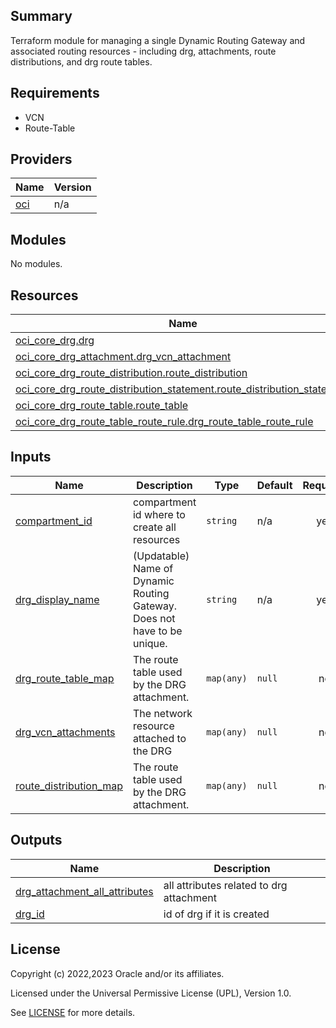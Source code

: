 ## Summary
Terraform module for managing a single Dynamic Routing Gateway 
and associated routing resources - including drg, attachments, 
route distributions, and drg route tables.

## Requirements

* VCN
* Route-Table

## Providers

| Name | Version |
|------|---------|
| <a name="provider_oci"></a> [oci](#provider\_oci) | n/a |

## Modules

No modules.

## Resources

| Name | Type |
|------|------|
| [oci_core_drg.drg](https://registry.terraform.io/providers/oracle/oci/latest/docs/resources/core_drg) | resource |
| [oci_core_drg_attachment.drg_vcn_attachment](https://registry.terraform.io/providers/oracle/oci/latest/docs/resources/core_drg_attachment) | resource |
| [oci_core_drg_route_distribution.route_distribution](https://registry.terraform.io/providers/oracle/oci/latest/docs/resources/core_drg_route_distribution) | resource |
| [oci_core_drg_route_distribution_statement.route_distribution_statement](https://registry.terraform.io/providers/oracle/oci/latest/docs/resources/core_drg_route_distribution_statement) | resource |
| [oci_core_drg_route_table.route_table](https://registry.terraform.io/providers/oracle/oci/latest/docs/resources/core_drg_route_table) | resource |
| [oci_core_drg_route_table_route_rule.drg_route_table_route_rule](https://registry.terraform.io/providers/oracle/oci/latest/docs/resources/core_drg_route_table_route_rule) | resource |

## Inputs

| Name | Description | Type | Default | Required |
|------|-------------|------|---------|:--------:|
| <a name="input_compartment_id"></a> [compartment\_id](#input\_compartment\_id) | compartment id where to create all resources | `string` | n/a | yes |
| <a name="input_drg_display_name"></a> [drg\_display\_name](#input\_drg\_display\_name) | (Updatable) Name of Dynamic Routing Gateway. Does not have to be unique. | `string` | n/a | yes |
| <a name="input_drg_route_table_map"></a> [drg\_route\_table\_map](#input\_drg\_route\_table\_map) | The route table used by the DRG attachment. | `map(any)` | `null` | no |
| <a name="input_drg_vcn_attachments"></a> [drg\_vcn\_attachments](#input\_drg\_vcn\_attachments) | The network resource attached to the DRG | `map(any)` | `null` | no |
| <a name="input_route_distribution_map"></a> [route\_distribution\_map](#input\_route\_distribution\_map) | The route table used by the DRG attachment. | `map(any)` | `null` | no |

## Outputs

| Name | Description |
|------|-------------|
| <a name="output_drg_attachment_all_attributes"></a> [drg\_attachment\_all\_attributes](#output\_drg\_attachment\_all\_attributes) | all attributes related to drg attachment |
| <a name="output_drg_id"></a> [drg\_id](#output\_drg\_id) | id of drg if it is created |

## License

Copyright (c) 2022,2023 Oracle and/or its affiliates.

Licensed under the Universal Permissive License (UPL), Version 1.0.

See [LICENSE](../../LICENSE) for more details.